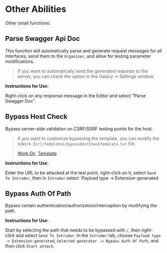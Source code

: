 # Other Abilities

Other small functions:

## Parse Swagger Api Doc

This function will automatically parse and generate request messages for all interfaces, send them to the `Organizer`, and allow for testing parameter modifications.

> If you want to automatically send the generated requests to the server, you can check the option in the Galaxy -> Settings window.

**Instructions for Use**:

Right-click on any response message in the Editor and select "Parse Swagger Doc".

## Bypass Host Check

Bypass server-side validation on CSRF/SSRF testing points for the host.

> If you want to customize bypassing the template, you can modify the `${Work Dir}/templates/bypassHostCheckTemplate.txt` file.
>
> [Work Dir](https://github.com/outlaws-bai/Galaxy/blob/main/docs/Basic.md#Work-Dir), [Template](https://github.com/outlaws-bai/Galaxy/blob/main/docs/Basic.md#Tempalte)

**Instructions for Use**:

Enter the URL to be attacked at the test point, right-click on it, select `Send To Intruder`, then in `Intruder` select `Payload type -> Extension-generated

## Bypass Auth Of Path

Bypass certain authentication/authorization/interception by modifying the path.

**Instructions for Use**:

Start by selecting the path that needs to be bypassed with `/`, then right-click and select `Send To Intruder`. In the `Intruder` tab, choose `Payload type -> Extension-generated`, `Selected generator -> Bypass Auth Of Path`, and then click `Start attack`.
